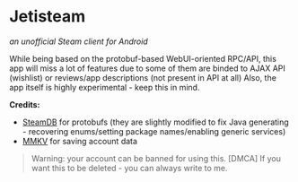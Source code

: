 # Jetisteam
_an unofficial Steam client for Android_

While being based on the protobuf-based WebUI-oriented RPC/API, this app will miss a lot of features due to some of them are binded to AJAX API (wishlist) or reviews/app descriptions (not present in API at all)
Also, the app itself is highly experimental - keep this in mind.

__Credits:__
- [SteamDB](https://github.com/SteamDatabase/Protobufs) for protobufs (they are slightly modified to fix Java generating - recovering enums/setting package names/enabling generic services)
- [MMKV](https://github.com/Tencent/MMKV) for saving account data

> Warning: your account can be banned for using this.
> [DMCA] If you want this to be deleted - you can always write to me.